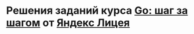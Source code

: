 # Решения заданий курса [Go: шаг за шагом](https://lyceum.yandex.ru/selfpaced_go) от [Яндекс Лицея](https://lyceum.yandex.ru/)
